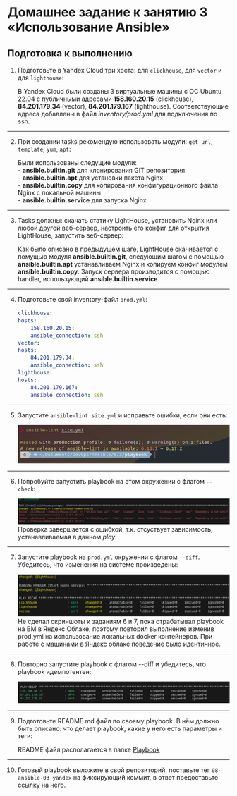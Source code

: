 # Домашнее задание к занятию 3 «Использование Ansible»

## Подготовка к выполнению
  
1. Подготовьте в Yandex Cloud три хоста: для `clickhouse`, для `vector` и для `lighthouse`:  
  
    В Yandex Cloud были созданы 3 виртуальные машины с ОС Ubuntu 22.04 с публичными адресами **158.160.20.15** (clickhouse), **84.201.179.34** (vector), **84.201.179.167** (lighthouse). Соответствующие адреса добавлены в файл *inventory/prod.yml* для подключения по ssh. 
___
2. При создании tasks рекомендую использовать модули: `get_url`, `template`, `yum`, `apt`: 
    
    Были использованы следущие модули:  
        - **ansible.builtin.git** для клонирования GIT репозитория  
        - **ansible.builtin.apt** для установки пакета Nginx  
        - **ansible.builtin.copy** для копирования конфигурационного файла Nginx с локальной машины  
        - **ansible.builtin.service** для запуска Nginx   
___  
3. Tasks должны: скачать статику LightHouse, установить Nginx или любой другой веб-сервер, настроить его конфиг для открытия LightHouse, запустить веб-сервер: 
   
    Как было описано в предыдущем шаге, LightHouse скачивается с помущью модуля **ansible.builtin.git**, следующим шагом с помощью **ansible.builtin.apt** устанавливаем Nginx и копируем конфиг модулем **ansible.builtin.copy**. Запуск сервера производится с помощью handler, использующий **ansible.builtin.service**.
___  
4. Подготовьте свой inventory-файл `prod.yml`: 
   
    ```yml
    clickhouse:
    hosts:
        158.160.20.15:
        ansible_connection: ssh 
    vector:
    hosts:
        84.201.179.34:
        ansible_connection: ssh
    lighthouse:
    hosts:
        84.201.179.167:
        ansible_connection: ssh 
    ```
___
5. Запустите `ansible-lint site.yml` и исправьте ошибки, если они есть:  
  
    ![ansible-lint](images/hw-8.3-5.png)
___  
6. Попробуйте запустить playbook на этом окружении с флагом `--check`:  
  
    ![check](images/hw-8.3-6.png)  
    Проверка завершается с ошибкой, т.к. отсуствует зависимость, устанавливаемая в данном *play*.  
___  
7. Запустите playbook на `prod.yml` окружении с флагом `--diff`. Убедитесь, что изменения на системе произведены:  
  
    ![diff](images/hw-8.3-7.png)
    Не сделал скриншоты к заданиям 6 и 7, пока отрабатывал playbook на ВМ в Яндекс Облаке, поэтому повторил выполнение изменив prod.yml на использование локальных docker контейнеров. При работе с машинами в Яндекс облаке поведение было идентичное.
 ___ 
8. Повторно запустите playbook с флагом --diff и убедитесь, что playbook идемпотентен: 
   
    ![second run](images/hw-8.3-8.png)  
___  
9. Подготовьте README.md файл по своему playbook. В нём должно быть описано: что делает playbook, какие у него есть параметры и теги:  
  
    README файл располагается в папке [Playbook](playbook/README.md)
___  
10. Готовый playbook выложите в свой репозиторий, поставьте тег `08-ansible-03-yandex` на фиксирующий коммит, в ответ предоставьте ссылку на него.

